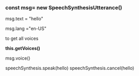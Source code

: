 ### const msg= new SpeechSynthesisUtterance()
msg.text = "hello"

msg.lang ="en-US"

to get all voices

**this.getVoices()**

msg.voice()

speechSynthesis.speak(hello)
speechSynthesis.cancel(hello)
